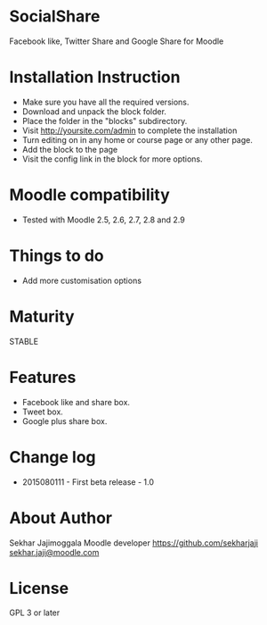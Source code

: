 SocialShare
=====================

Facebook like, Twitter Share and Google Share for Moodle

Installation Instruction
=====================

* Make sure you have all the required versions.
* Download and unpack the block folder.
* Place the folder in the "blocks" subdirectory.
* Visit http://yoursite.com/admin to complete the installation
* Turn editing on in any home or course page or any other page.
* Add the block to the page
* Visit the config link in the block for more options.

Moodle compatibility
=====================
* Tested with Moodle 2.5, 2.6, 2.7, 2.8 and 2.9

Things to do
=====================
* Add more customisation options

Maturity
====================
STABLE

Features
====================
* Facebook like and share box.
* Tweet box.
* Google plus share box.

Change log
=====================
* 2015080111 - First beta release - 1.0

About Author
=====================
Sekhar Jajimoggala
Moodle developer
https://github.com/sekharjaji
sekhar.jaji@moodle.com

License
=====================

GPL 3 or later
